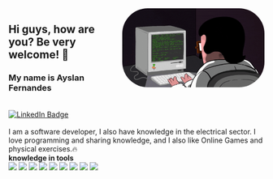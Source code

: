 <img src="./giphy.gif"  align = "right" width = " 280px " style="border-radius:50px;">

## Hi guys, how are you? Be very welcome! 💙

### My name is Ayslan Fernandes

<br>
  <div id="badges">
  <a href = "https://www.linkedin.com/in/ayslan-fernandes-da-silva/">
    <img src="https://img.shields.io/badge/LinkedIn-blue?style=for-the-badge&logo=linkedin&logoColor=white" alt="LinkedIn Badge"/>
  </a>
</div>
<br>
I am a software developer, I also have knowledge in the electrical sector. I love programming and sharing knowledge, and I also like Online Games and physical exercises.🔥

<br>
<b>knowledge in tools</b>
<br>

<div>
    <img src="https://cdn.jsdelivr.net/gh/devicons/devicon/icons/html5/html5-original.svg" style="width:40px"/>
    <img src="https://cdn.jsdelivr.net/gh/devicons/devicon/icons/css3/css3-original.svg" style="width:40px"/>
    <img src="https://cdn.jsdelivr.net/gh/devicons/devicon/icons/javascript/javascript-original.svg" style="width:40px"/>
    <img src="https://cdn.jsdelivr.net/gh/devicons/devicon/icons/typescript/typescript-original.svg" style="width:40px"/>
    <img src="https://cdn.jsdelivr.net/gh/devicons/devicon/icons/nodejs/nodejs-original-wordmark.svg" style="width:40px"/>
    <img src="https://cdn.jsdelivr.net/gh/devicons/devicon/icons/react/react-original.svg" style="width:40px"/>
    <img src="https://cdn.jsdelivr.net/gh/devicons/devicon/icons/mongodb/mongodb-original-wordmark.svg" style="width:40px"/>
    <img src="https://cdn.jsdelivr.net/gh/devicons/devicon/icons/postgresql/postgresql-original.svg" style="width:40px"/>
    <img src="https://cdn.jsdelivr.net/gh/devicons/devicon/icons/docker/docker-original.svg" style="width:40px"/>

</div>
